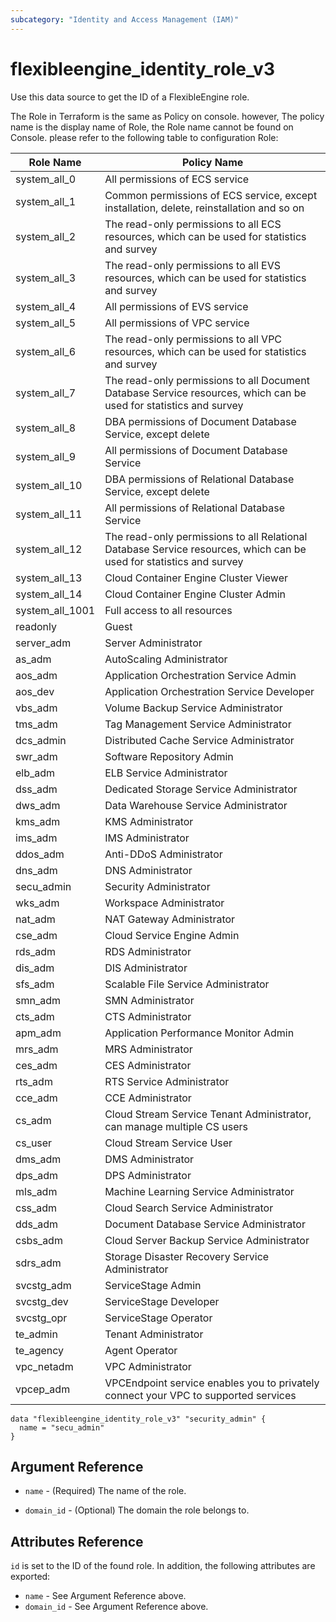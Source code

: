 ```yaml
---
subcategory: "Identity and Access Management (IAM)"
---
```


# flexibleengine\_identity\_role\_v3

Use this data source to get the ID of a FlexibleEngine role.

The Role in Terraform is the same as Policy on console. however,
The policy name is the display name of Role, the Role name cannot
be found on Console. please refer to the following table to configuration
Role:

Role Name | Policy Name
---- | ---
system_all_0 | All permissions of ECS service
system_all_1 | Common permissions of ECS service, except installation, delete, reinstallation and so on
system_all_2 | The read-only permissions to all ECS resources, which can be used for statistics and survey
system_all_3 | The read-only permissions to all EVS resources, which can be used for statistics and survey
system_all_4 | All permissions of EVS service
system_all_5 | All permissions of VPC service
system_all_6 | The read-only permissions to all VPC resources, which can be used for statistics and survey
system_all_7 | The read-only permissions to all Document Database Service resources, which can be used for statistics and survey
system_all_8 | DBA permissions of Document Database Service, except delete
system_all_9 | All permissions of Document Database Service
system_all_10 | DBA permissions of Relational Database Service, except delete
system_all_11 | All permissions of Relational Database Service
system_all_12 | The read-only permissions to all Relational Database Service resources, which can be used for statistics and survey
system_all_13 | Cloud Container Engine Cluster Viewer
system_all_14 | Cloud Container Engine Cluster Admin
system_all_1001 | Full access to all resources
readonly | Guest
server_adm | Server Administrator
as_adm | AutoScaling Administrator
aos_adm | Application Orchestration Service Admin
aos_dev | Application Orchestration Service Developer
vbs_adm | Volume Backup Service Administrator
tms_adm | Tag Management Service Administrator
dcs_admin | Distributed Cache Service Administrator
swr_adm | Software Repository Admin
elb_adm | ELB Service Administrator
dss_adm | Dedicated Storage Service Administrator
dws_adm | Data Warehouse Service Administrator
kms_adm | KMS Administrator
ims_adm | IMS Administrator
ddos_adm | Anti-DDoS Administrator
dns_adm | DNS Administrator
secu_admin | Security Administrator
wks_adm | Workspace Administrator
nat_adm | NAT Gateway Administrator
cse_adm | Cloud Service Engine Admin
rds_adm | RDS Administrator
dis_adm | DIS Administrator
sfs_adm | Scalable File Service Administrator
smn_adm | SMN Administrator
cts_adm | CTS Administrator
apm_adm | Application Performance Monitor Admin
mrs_adm | MRS Administrator
ces_adm | CES Administrator
rts_adm | RTS Service Administrator
cce_adm | CCE Administrator
cs_adm | Cloud Stream Service Tenant Administrator, can manage multiple CS users
cs_user | Cloud Stream Service User
dms_adm | DMS Administrator
dps_adm | DPS Administrator
mls_adm | Machine Learning Service Administrator
css_adm | Cloud Search Service Administrator
dds_adm | Document Database Service Administrator
csbs_adm | Cloud Server Backup Service Administrator
sdrs_adm | Storage Disaster Recovery Service Administrator
svcstg_adm | ServiceStage Admin
svcstg_dev | ServiceStage Developer
svcstg_opr | ServiceStage Operator
te_admin | Tenant Administrator
te_agency | Agent Operator
vpc_netadm | VPC Administrator
vpcep_adm | VPCEndpoint service enables you to privately connect your VPC to supported services

```hcl
data "flexibleengine_identity_role_v3" "security_admin" {
  name = "secu_admin"
}
```

## Argument Reference

* `name` - (Required) The name of the role.

* `domain_id` - (Optional) The domain the role belongs to.

## Attributes Reference

`id` is set to the ID of the found role. In addition, the following attributes
are exported:

* `name` - See Argument Reference above.
* `domain_id` - See Argument Reference above.
